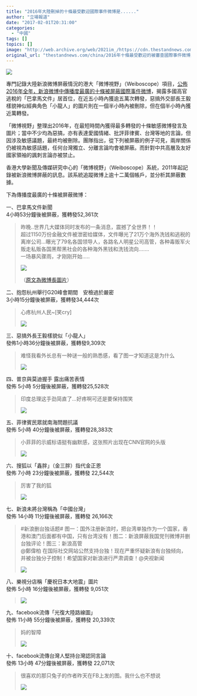 ```yaml
---
title: "2016年大陸刪掉的十條最受歡迎國際事件微博是......"
author: "立場報道"
date: "2017-02-01T20:31:00"
categories:
  - "中國"
tags: []
topics: []
image: "http://web.archive.org/web/2021im_/https://cdn.thestandnews.com/media/photos/cache/broken_glass_heart_by_sherrybookirk-d8npe3i_x5eQh_1200x0.png"
original_url: "thestandnews.com/china/2016年十條最受歡迎的被審查國際事件微博是"
---
```

![](http://web.archive.org/web/2021im_/https://cdn.thestandnews.com/media/photos/cache/broken_glass_heart_by_sherrybookirk-d8npe3i_x5eQh_1200x0.png)

專門記錄大陸新浪微博屏蔽情況的港大「微博視野」（Weiboscope）項目，[公佈2016年全年，新浪微博中傳播度最廣的十條被屏蔽國際事件微博](http://web.archive.org/web/20210628111656/https://medium.com/@weiboscope/chinas-censored-foreign-affairs-32bd4a9b30e7#.6oyu5j1va)，揭露多國高官逃稅的「巴拿馬文件」居首位，在近五小時內獲逾五萬次轉發，惡搞外交部長王毅樣貌神似經典角色「小龍人」的圖片則在一個半小時內被刪除，但在個半小時內獲近萬轉發。

「微博視野」整理出2016年，在最短時間內獲得最多轉發的十條敏感微博發言及圖片；當中不少均為惡搞，亦有表達愛國情緒、批評菲律賓、台灣等地的言論，但因涉及敏感議題，最終均被刪除。團隊指出，從下列被屏蔽的例子可見，兩岸關係仍被視為敏感話題，任何台灣獨立、分離言論均會被屏蔽。而針對中共高層及友好國家領袖的諷刺言論亦被禁止。

香港大學新聞及傳媒研究中心的「微博視野」（Weiboscope）系統，2011年起記錄被新浪微博屏蔽的訊息。該系統追蹤微博上逾十二萬個帳戶，並分析其屏蔽數據。

下為傳播度最廣的十條被屏蔽微博：

一、巴拿馬文件新聞  
4小時53分鐘後被屏蔽，獲轉發52,361次

> 昨晚..世界几大媒体同时发布的一条消息，震撼了全世界！！  
> 超过1150万份金融文件被泄密给媒体，文件曝光了21万个海外洗钱和逃税的离岸公司…曝光了79名各国领导人，各路名人明星公司高管，各种毒贩军火贩走私贩各国黑帮黑社会的各种海外黑钱和洗钱流向…….  
> 一场暴风骤雨，才刚刚开始…..
> 
> [![](http://web.archive.org/web/2021im_/https://cdn.thestandnews.com/media/photos/cache/0-wgTqjLZMYTKMfaTx-2028129_Ut82o_1200x0.jpg)](http://web.archive.org/web/20210628111656/https://cdn.thestandnews.com/media/photos/cache/0-wgTqjLZMYTKMfaTx-2028129_Ut82o_1200x0.jpg)
> 
> （[原文為微博長圖片](http://web.archive.org/web/20210628111656/http://ww4.sinaimg.cn/bmiddle/97f224aajw1f2kd1hygkuj20c86fx7wh.jpg)）

  
二、抱怨杭州舉行G20峰會期間　安檢過於嚴密  
3小時15分鐘後被屏蔽，獲轉發34,444次

> 心疼杭州人民~\[笑cry\]
> 
> [![](http://web.archive.org/web/2021im_/https://cdn.thestandnews.com/media/photos/cache/2_YoPCW_1200x0.jpeg)](http://web.archive.org/web/20210628111656/https://cdn.thestandnews.com/media/photos/cache/2_YoPCW_1200x0.jpeg)

三、惡搞外長王毅樣貌似「小龍人」  
發佈1小時36分鐘後被屏蔽，獲轉發9,309次

> 难怪我看外长总有一种谜一般的熟悉感，看了图一才知道这是为什么
> 
> [![](http://web.archive.org/web/2021im_/https://cdn.thestandnews.com/media/photos/cache/3_otixj_1200x0.jpg)](http://web.archive.org/web/20210628111656/https://cdn.thestandnews.com/media/photos/cache/3_otixj_1200x0.jpg)

四、普京與莫迪握手 露出痛苦表情  
發佈 5小時 5分鐘後被屏蔽，獲轉發25,528次

> 印度总理这手劲简直了…好疼啊可还是要保持围笑
> 
> [![](http://web.archive.org/web/2021im_/https://cdn.thestandnews.com/media/photos/cache/4_ZtuPo_1200x0.jpeg)](http://web.archive.org/web/20210628111656/https://cdn.thestandnews.com/media/photos/cache/4_ZtuPo_1200x0.jpeg)

五、菲律賓民眾就南海問題抗議  
發佈 5小時 40分鐘後被屏蔽，獲轉發28,383次

> 小菲菲的示威标语挺有幽默感，这张照片出现在CNN官网的头版
> 
> [![](http://web.archive.org/web/2021im_/https://cdn.thestandnews.com/media/photos/cache/5_qszb1_1200x0.jpeg)](http://web.archive.org/web/20210628111656/https://cdn.thestandnews.com/media/photos/cache/5_qszb1_1200x0.jpeg)

六、搜狐以「鑫胖」（金三胖）指代金正恩  
發佈 7小時 23分鐘後被屏蔽，獲轉發 22,544次

> 厉害了我的狐
> 
> [![](http://web.archive.org/web/2021im_/https://cdn.thestandnews.com/media/photos/cache/6_EpDJZ_1200x0.jpeg)](http://web.archive.org/web/20210628111656/https://cdn.thestandnews.com/media/photos/cache/6_EpDJZ_1200x0.jpeg)

七、新浪未將台灣稱為「中國台灣」  
發佈 14小時 11分鐘後被屏蔽，獲轉發 26,166次

> #新浪删台独话题# 图一：国外注册新浪时，把台湾单独作为一个国家，香港和澳门后面都有中国，只有台湾没有！图二：新浪屏蔽我国党刊微博并删台独评论！图三：新浪高管  
> @鄭偉柏 在国际社交网站公然支持台独！现在严重怀疑新浪有台独倾向，并被台独分子控制！希望国家对新浪进行严肃调查！@央视新闻
> 
> [![](http://web.archive.org/web/2021im_/https://cdn.thestandnews.com/media/photos/cache/7_2krn9_1200x0.jpeg)](http://web.archive.org/web/20210628111656/https://cdn.thestandnews.com/media/photos/cache/7_2krn9_1200x0.jpeg)

八、樂視分店稱「慶祝日本大地震」圖片  
發佈 5小時 16分鐘後被屏蔽，獲轉發 9,051次

> [![](http://web.archive.org/web/2021im_/https://cdn.thestandnews.com/media/photos/cache/8_jFYQd_1200x0.jpeg)](http://web.archive.org/web/20210628111656/https://cdn.thestandnews.com/media/photos/cache/8_jFYQd_1200x0.jpeg)

九、facebook流傳「光復大陸路線圖」  
發佈 11小時 55分鐘後被屏蔽，獲轉發 20,339次

> 妈的智障
> 
> [![](http://web.archive.org/web/2021im_/https://cdn.thestandnews.com/media/photos/cache/9_YWX0V_1200x0.jpeg)](http://web.archive.org/web/20210628111656/https://cdn.thestandnews.com/media/photos/cache/9_YWX0V_1200x0.jpeg)

十、facebook流傳台灣人堅持台灣認同言論  
發佈 13小時 47分鐘後被屏蔽，獲轉發 22,071次

> 很喜欢的那只兔子的作者昨天在FB上发的图。我什么也不想说
> 
> [![](http://web.archive.org/web/2021im_/https://cdn.thestandnews.com/media/photos/cache/10_wdLRq_1200x0.jpeg)](http://web.archive.org/web/20210628111656/https://cdn.thestandnews.com/media/photos/cache/10_wdLRq_1200x0.jpeg)